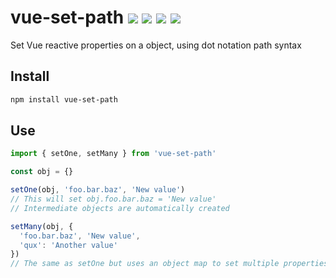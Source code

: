 # vue-set-path <a href="https://npm.im/vue-set-path"><img src="https://badgen.net/npm/v/vue-set-path"></a> <a href="https://npm.im/vue-set-path"><img src="https://badgen.net/npm/dm/vue-set-path"></a> ![](https://img.badgesize.io/kouts/vue-set-path/dist/umd/vueSetPath.js.svg) ![](https://img.badgesize.io/kouts/vue-set-path/dist/umd/vueSetPath.js.svg?compression=gzip)

Set Vue reactive properties on a object, using dot notation path syntax

## Install
```sh
npm install vue-set-path
```

## Use
```js
import { setOne, setMany } from 'vue-set-path'

const obj = {}

setOne(obj, 'foo.bar.baz', 'New value')
// This will set obj.foo.bar.baz = 'New value'
// Intermediate objects are automatically created

setMany(obj, {
  'foo.bar.baz', 'New value',
  'qux': 'Another value'
})
// The same as setOne but uses an object map to set multiple properties

```
